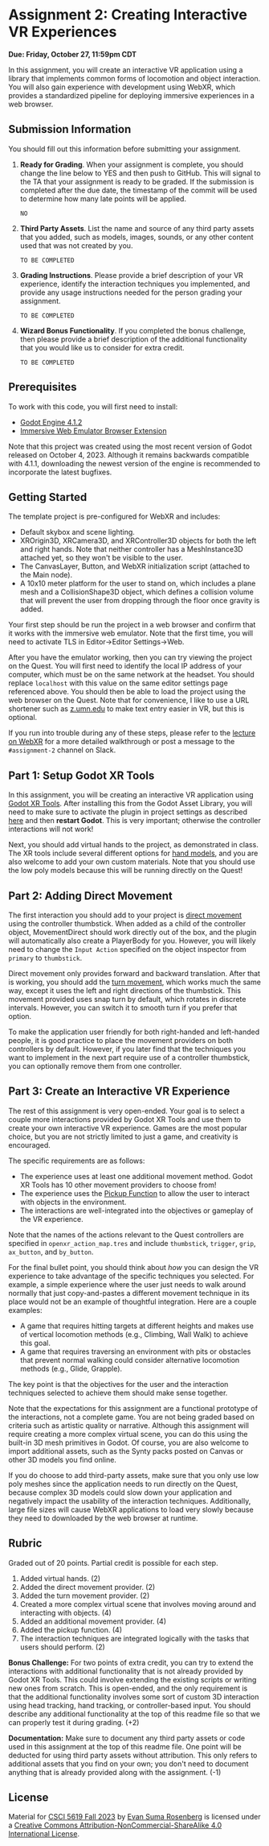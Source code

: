 # Assignment 2: Creating Interactive VR Experiences

**Due: Friday, October 27, 11:59pm CDT**

In this assignment, you will create an interactive VR application using a library that implements common forms of locomotion and object interaction. You will also gain experience with development using WebXR, which provides a standardized pipeline for deploying immersive experiences in a web browser.

## Submission Information

You should fill out this information before submitting your assignment. 

1. **Ready for Grading**. When your assignment is complete, you should change the line below to YES and then push to GitHub. This will signal to the TA that your assignment is ready to be graded. If the submission is completed after the due date, the timestamp of the commit will be used to determine how many late points will be applied.

   `NO`

2. **Third Party Assets**. List the name and source of any third party assets that you added, such as models, images, sounds, or any other content used that was not created by you.

   `TO BE COMPLETED`

3. **Grading Instructions**. Please provide a brief description of your VR experience, identify the interaction techniques you implemented, and provide any usage instructions needed for the person grading your assignment.

   `TO BE COMPLETED`

4. **Wizard Bonus Functionality**. If you completed the bonus challenge, then please provide a brief description of the additional functionality that you would like us to consider for extra credit.

   `TO BE COMPLETED`

## Prerequisites

To work with this code, you will first need to install:

- [Godot Engine 4.1.2](https://godotengine.org/)
- [Immersive Web Emulator Browser Extension](https://github.com/meta-quest/immersive-web-emulator)

Note that this project was created using the most recent version of Godot released on October 4, 2023. Although it remains backwards compatible with 4.1.1, downloading the newest version of the engine is recommended to incorporate the latest bugfixes.

## Getting Started

The template project is pre-configured for WebXR and includes:

- Default skybox and scene lighting.
- XROrigin3D, XRCamera3D, and XRController3D objects for both the left and right hands. Note that neither controller has a MeshInstance3D attached yet, so they won't be visible to the user.
- The CanvasLayer, Button, and WebXR initialization script (attached to the Main node). 
- A 10x10 meter platform for the user to stand on, which includes a plane mesh and a CollisionShape3D object, which defines a collision volume that will prevent the user from dropping through the floor once gravity is added.

Your first step should be run the project in a web browser and confirm that it works with the immersive web emulator. Note that the first time, you will need to activate TLS in Editor->Editor Settings->Web. 

After you have the emulator working, then you can try viewing the project on the Quest. You will first need to identify the local IP address of your computer, which must be on the same network at the headset. You should replace `localhost` with this value on the same editor settings page referenced above. You should then be able to load the project using the web browser on the Quest. Note that for convenience, I like to use a URL shortener such as [z.umn.edu](https://z.umn.edu/) to make text entry easier in VR, but this is optional. 

If you run into trouble during any of these steps, please refer to the [lecture on WebXR](https://mediaspace.umn.edu/media/t/1_txfz039b) for a more detailed walkthrough or post a message to the `#assignment-2` channel on Slack.

## Part 1: Setup Godot XR Tools

In this assignment, you will be creating an interactive VR application using [Godot XR Tools](https://godotvr.github.io/godot-xr-tools/).  After installing this from the Godot Asset Library, you will need to make sure to activate the plugin in project settings as described [here](https://godotvr.github.io/godot-xr-tools/docs/setup/) and then **restart Godot**. This is very important; otherwise the controller interactions will not work!

Next, you should add virtual hands to the project, as demonstrated in class.  The XR tools include several different options for [hand models](https://godotvr.github.io/godot-xr-tools/docs/hand_models/), and you are also welcome to add your own custom materials. Note that you should use the low poly models because this will be running directly on the Quest!

## Part 2: Adding Direct Movement

The first interaction you should add to your project is [direct movement](https://godotvr.github.io/godot-xr-tools/docs/direct/) using the controller thumbstick.  When added as a child of the controller object, MovementDirect should work directly out of the box, and the plugin will automatically also create a PlayerBody for you.  However, you will likely need to change the `Input Action` specified on the object inspector from `primary` to `thumbstick`.  

Direct movement only provides forward and backward translation.  After that is working, you should add the [turn movement](https://godotvr.github.io/godot-xr-tools/docs/turn/), which works much the same way, except it uses the left and right directions of the thumbstick. This movement provided uses snap turn by default, which rotates in discrete intervals. However, you can switch it to smooth turn if you prefer that option.

To make the application user friendly for both right-handed and left-handed people, it is good practice to place the movement providers on both controllers by default. However, if you later find that the techniques you want to implement in the next part require use of a controller thumbstick,  you can optionally remove them from one controller.

## Part 3: Create an Interactive VR Experience

The rest of this assignment is very open-ended.  Your goal is to select a couple more interactions provided by Godot XR Tools and use them to create your own interactive VR experience. Games are the most popular choice, but you are not strictly limited to just a game, and creativity is encouraged.

The specific requirements are as follows:

- The experience uses at least one additional movement method. Godot XR Tools has 10 other movement providers to choose from!  
- The experience uses the [Pickup Function](https://godotvr.github.io/godot-xr-tools/docs/pickup/) to allow the user to interact with objects in the environment.
- The interactions are well-integrated into the objectives or gameplay of the VR experience.

Note that the names of the actions relevant to the Quest controllers are specified in `openxr_action_map.tres` and include `thumbstick`, `trigger`, `grip`, `ax_button`, and `by_button`.

For the final bullet point, you should think about *how* you can design the VR experience to take advantage of the specific techniques you selected. For example, a simple experience where the user just needs to walk around normally that just copy-and-pastes a different movement technique in its place would not be an example of thoughtful integration.  Here are a couple examples:

- A game that requires hitting targets at different heights and makes use of vertical locomotion methods (e.g., Climbing, Wall Walk) to achieve this goal.
- A game that requires traversing an environment with pits or obstacles that prevent normal walking could consider alternative locomotion methods (e.g., Glide, Grapple).

The key point is that the objectives for the user and the interaction techniques selected to achieve them should make sense together. 

Note that the expectations for this assignment are a functional prototype of the interactions, not a complete game. You are not being graded based on criteria such as artistic quality or narrative. Although this assignment will require creating a more complex virtual scene, you can do this using the built-in 3D mesh primitives in Godot. Of course, you are also welcome to import additional assets, such as the Synty packs posted on Canvas or other 3D models you find online. 

If you do choose to add third-party assets, make sure that you only use low poly meshes since the application needs to run directly on the Quest, because complex 3D models could slow down your application and negatively impact the usability of the interaction techniques. Additionally, large file sizes will cause WebXR applications to load very slowly because they need to downloaded by the web browser at runtime.

## Rubric

Graded out of 20 points. Partial credit is possible for each step.

1. Added virtual hands. (2)
1. Added the direct movement provider. (2)
1. Added the turn movement provider. (2)
1. Created a more complex virtual scene that involves moving around and interacting with objects. (4)
1. Added an additional movement provider. (4)
1. Added the pickup function. (4)
1. The interaction techniques are integrated logically with the tasks that users should perform. (2)

**Bonus Challenge:** For two points of extra credit, you can try to extend the interactions with additional functionality that is not already provided by Godot XR Tools. This could involve extending the existing scripts or writing new ones from scratch. This is open-ended, and the only requirement is that the additional functionality involves some sort of custom 3D interaction using head tracking, hand tracking, or controller-based input. You should describe any additional functionality at the top of this readme file so that we can properly test it during grading. (+2)

**Documentation:** Make sure to document any third party assets or code used in this assignment at the top of this readme file. One point will be deducted for using third party assets without attribution. This only refers to additional assets that you find on your own; you don't need to document anything that is already provided along with the assignment. (-1)

## License

Material for [CSCI 5619 Fall 2023](https://canvas.umn.edu/courses/391288/assignments/syllabus) by [Evan Suma Rosenberg](https://illusioneering.umn.edu/) is licensed under a [Creative Commons Attribution-NonCommercial-ShareAlike 4.0 International License](http://creativecommons.org/licenses/by-nc-sa/4.0/).
